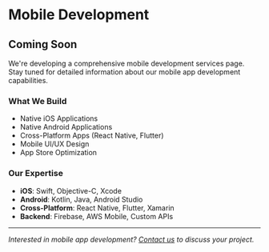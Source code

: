 # Mobile Development

## Coming Soon

We're developing a comprehensive mobile development services page. Stay tuned for detailed information about our mobile app development capabilities.

### What We Build

- Native iOS Applications
- Native Android Applications
- Cross-Platform Apps (React Native, Flutter)
- Mobile UI/UX Design
- App Store Optimization

### Our Expertise

- **iOS**: Swift, Objective-C, Xcode
- **Android**: Kotlin, Java, Android Studio
- **Cross-Platform**: React Native, Flutter, Xamarin
- **Backend**: Firebase, AWS Mobile, Custom APIs

---

*Interested in mobile app development? [Contact us](/contact-us) to discuss your project.*
